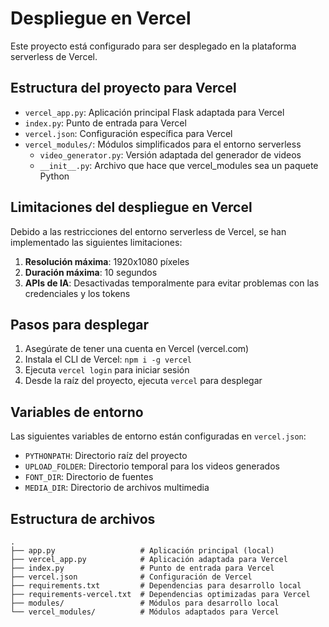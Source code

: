 # Despliegue en Vercel

Este proyecto está configurado para ser desplegado en la plataforma serverless de Vercel.

## Estructura del proyecto para Vercel

- `vercel_app.py`: Aplicación principal Flask adaptada para Vercel
- `index.py`: Punto de entrada para Vercel
- `vercel.json`: Configuración específica para Vercel
- `vercel_modules/`: Módulos simplificados para el entorno serverless
  - `video_generator.py`: Versión adaptada del generador de videos
  - `__init__.py`: Archivo que hace que vercel_modules sea un paquete Python

## Limitaciones del despliegue en Vercel

Debido a las restricciones del entorno serverless de Vercel, se han implementado las siguientes limitaciones:

1. **Resolución máxima**: 1920x1080 píxeles
2. **Duración máxima**: 10 segundos
3. **APIs de IA**: Desactivadas temporalmente para evitar problemas con las credenciales y los tokens

## Pasos para desplegar

1. Asegúrate de tener una cuenta en Vercel (vercel.com)
2. Instala el CLI de Vercel: `npm i -g vercel`
3. Ejecuta `vercel login` para iniciar sesión
4. Desde la raíz del proyecto, ejecuta `vercel` para desplegar

## Variables de entorno

Las siguientes variables de entorno están configuradas en `vercel.json`:

- `PYTHONPATH`: Directorio raíz del proyecto
- `UPLOAD_FOLDER`: Directorio temporal para los videos generados
- `FONT_DIR`: Directorio de fuentes
- `MEDIA_DIR`: Directorio de archivos multimedia

## Estructura de archivos

```
.
├── app.py                   # Aplicación principal (local)
├── vercel_app.py            # Aplicación adaptada para Vercel
├── index.py                 # Punto de entrada para Vercel
├── vercel.json              # Configuración de Vercel
├── requirements.txt         # Dependencias para desarrollo local
├── requirements-vercel.txt  # Dependencias optimizadas para Vercel
├── modules/                 # Módulos para desarrollo local
└── vercel_modules/          # Módulos adaptados para Vercel
```
